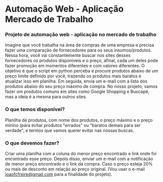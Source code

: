 # Automação Web - Aplicação Mercado de Trabalho
### Projeto de automação web - aplicação no mercado de trabalho

Imagine que você trabalha na área de compras de uma empresa e precisa fazer uma comparação de fornecedores para os seus insumos/produtos.
Nessa hora, você vai constantemente buscar nos sites desses fornecedores os produtos disponíveis e o preço, afinal, cada um deles pode fazer promoção em momentos diferentes e com valores diferentes.
O objetivo é que o script em python perceba e procure produtos abaixo de um preço limite definido por você, trazendo os produtos mais baratos e atualizar isso em planilha.
Em seguida, envia um e-mail com a lista dos produtos abaixo do seu preço máximo de compra.
No nosso projeto, vamos fazer om produtos comuns em sites como Google Shopping e Buscapé, mas a ideia é a mesma para outros sites.

### O que temos disponível?

Planilha de produtos, com nome dos produtos, o preço máximo e o preço mínino (para evitar produtos "errados" ou "baratos demais para ser verdade", e termos que vamos querer evitar nas nossas buscas.

### O que devemos fazer?

Criar uma planilha com a coluna do menor preço encontrado e link onde foi encontrado esse preço. Depois disso, enviar um e-mail com a notificação de menor preço encontrado e o link da compra.
Caso o preço esteja 20% ou mais de desconto em relação ao preço original. (Vou usar o e-mail joaofcfreire@gmail.com para a finalidade do projeto).

